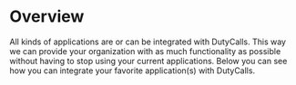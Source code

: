 # Overview

All kinds of applications are or can be integrated with DutyCalls. This way we can provide your organization with as much functionality as possible without having to stop using your current applications. Below you can see how you can integrate your favorite application(s) with DutyCalls.
